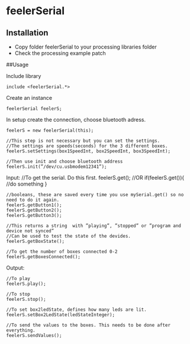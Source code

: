 # feelerSerial

## Installation
- Copy folder feelerSerial to your processing libraries folder
- Check the processing example patch

##Usage

Include library

	include <feelerSerial.*>

Create an instance

	feelerSerial feelerS;

In setup create the connection, choose bluetooth adress.

	feelerS = new feelerSerial(this);

	//This step is not necessary but you can set the settings. 
	//The settings are speeds(seconds) for the 3 different boxes.
	feelerS.setSettings(box1SpeedInt, box2SpeedInt, box3SpeedInt);

	//Then use init and choose bluetooth address
	feelerS.init(”/dev/cu.usbmodem12341”);




Input:
	//To get the serial. Do this first.
	feelerS.get();
	//OR
	if(feelerS.get()){
	 //do something
	}

	//booleans, these are saved every time you use mySerial.get() so no need to do it again. 
	feelerS.getButton1();
	feelerS.getButton2();
	feelerS.getButton3();
	
	//This returns a string  with ”playing”, ”stopped” or ”program and device not synced”
	//Can be used to test the state of the devides. 
	feelerS.getBoxState();

	//To get the number of boxes connected 0-2
	feelerS.getBoxesConnected();


Output:

	//To play
	feelerS.play();
	
	//To stop
	feelerS.stop();
	
	//To set box2ledState, defines how many leds are lit. 
	feelerS.setBox2LedState(ledStateInteger);

	//To send the values to the boxes. This needs to be done after everything.
	feelerS.sendValues();

	